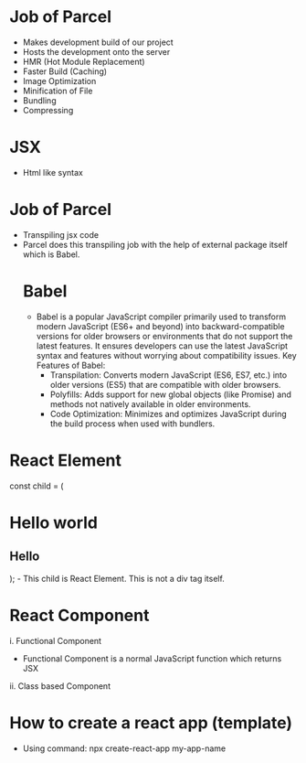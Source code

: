 # Job of Parcel

- Makes development build of our project
- Hosts the development onto the server
- HMR (Hot Module Replacement)
- Faster Build (Caching)
- Image Optimization
- Minification of File
- Bundling
- Compressing

# JSX

- Html like syntax

# Job of Parcel

- Transpiling jsx code
- Parcel does this transpiling job with the help of external package itself which is Babel.
  # Babel
  - Babel is a popular JavaScript compiler primarily used to transform modern JavaScript (ES6+ and beyond) into backward-compatible versions for older browsers or environments that do not support the latest features. It ensures developers can use the latest JavaScript syntax and features without worrying about compatibility issues.
    Key Features of Babel:
    - Transpilation: Converts modern JavaScript (ES6, ES7, etc.) into older versions (ES5) that are compatible with older browsers.
    - Polyfills: Adds support for new global objects (like Promise) and methods not natively available in older environments.
    - Code Optimization: Minimizes and optimizes JavaScript during the build process when used with bundlers.

# React Element

const child = (

  <div id='container'>
    <h1>Hello world</h1>
    <h2>Hello </h2>
  </div>
);
- This child is React Element. This is not a div tag itself.

# React Component

i. Functional Component

- Functional Component is a normal JavaScript function which returns JSX

ii. Class based Component

# How to create a react app (template)

- Using command:
  npx create-react-app my-app-name
